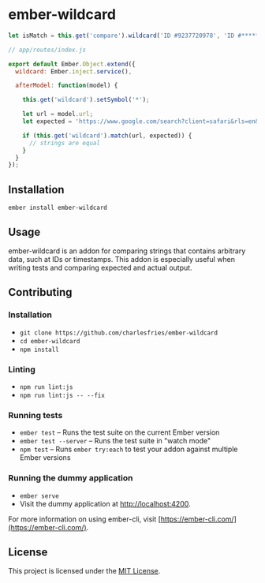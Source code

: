 ember-wildcard
==============================================================================

```js
let isMatch = this.get('compare').wildcard('ID #9237720978', 'ID #**********'); // true
```

```js
// app/routes/index.js

export default Ember.Object.extend({
  wildcard: Ember.inject.service(),

  afterModel: function(model) {

    this.get('wildcard').setSymbol('*');

    let url = model.url;
    let expected = 'https://www.google.com/search?client=safari&rls=en&q=**********&ie=UTF-8&oe=UTF-8';

    if (this.get('wildcard').match(url, expected)) {
      // strings are equal
    }
  }
});
```

Installation
------------------------------------------------------------------------------

```
ember install ember-wildcard
```


Usage
------------------------------------------------------------------------------

ember-wildcard is an addon for comparing strings that contains arbitrary data, such at IDs or timestamps. This addon is especially useful when writing tests and comparing expected and actual output.


Contributing
------------------------------------------------------------------------------

### Installation

* `git clone https://github.com/charlesfries/ember-wildcard`
* `cd ember-wildcard`
* `npm install`

### Linting

* `npm run lint:js`
* `npm run lint:js -- --fix`

### Running tests

* `ember test` – Runs the test suite on the current Ember version
* `ember test --server` – Runs the test suite in "watch mode"
* `npm test` – Runs `ember try:each` to test your addon against multiple Ember versions

### Running the dummy application

* `ember serve`
* Visit the dummy application at [http://localhost:4200](http://localhost:4200).

For more information on using ember-cli, visit [https://ember-cli.com/](https://ember-cli.com/).

License
------------------------------------------------------------------------------

This project is licensed under the [MIT License](LICENSE.md).
